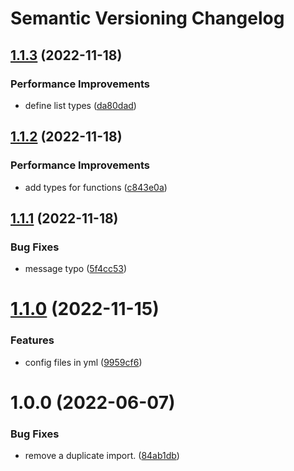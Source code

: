 # Semantic Versioning Changelog

## [1.1.3](https://github.com/deeagle/rob/compare/v1.1.2...v1.1.3) (2022-11-18)


### Performance Improvements

* define list types ([da80dad](https://github.com/deeagle/rob/commit/da80dad456de6d4efa8dd641e6ad18d2688d507b))

## [1.1.2](https://github.com/deeagle/rob/compare/v1.1.1...v1.1.2) (2022-11-18)


### Performance Improvements

* add types for functions ([c843e0a](https://github.com/deeagle/rob/commit/c843e0aed7d6574c6395cb5a3470cc6433f1e958))

## [1.1.1](https://github.com/deeagle/rob/compare/v1.1.0...v1.1.1) (2022-11-18)


### Bug Fixes

* message typo ([5f4cc53](https://github.com/deeagle/rob/commit/5f4cc53ab06b2e474ba708016c688c015bdb09b9))

# [1.1.0](https://github.com/deeagle/rob/compare/v1.0.0...v1.1.0) (2022-11-15)


### Features

* config files in yml ([9959cf6](https://github.com/deeagle/rob/commit/9959cf64b8b3250e93121c9deb8fe4e224a4888d))

# 1.0.0 (2022-06-07)


### Bug Fixes

* remove a duplicate import. ([84ab1db](https://github.com/deeagle/rob/commit/84ab1db559b39f918eba76ff93a7d41d6533d81a))
